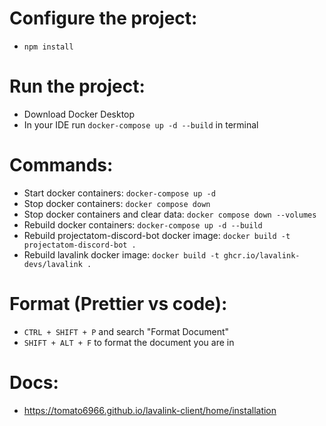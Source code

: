 
# Configure the project: 

- `npm install`

# Run the project:

- Download Docker Desktop
- In your IDE run `docker-compose up -d --build` in terminal

# Commands:

- Start docker containers: `docker-compose up -d`
- Stop docker containers: `docker compose down`
- Stop docker containers and clear data: `docker compose down --volumes`
- Rebuild docker containers: `docker-compose up -d --build`
- Rebuild projectatom-discord-bot docker image: `docker build -t projectatom-discord-bot .` 
- Rebuild lavalink docker image: `docker build -t ghcr.io/lavalink-devs/lavalink .`

# Format (Prettier vs code):

- `CTRL + SHIFT + P` and search "Format Document"
- `SHIFT + ALT + F` to format the document you are in

# Docs:

- https://tomato6966.github.io/lavalink-client/home/installation